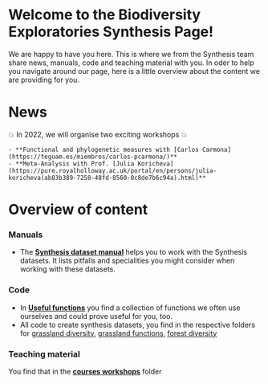 # Welcome to the Biodiversity Exploratories Synthesis Page!
We are happy to have you here. This is where we from the Synthesis team share news, manuals, code and teaching material with you. In oder to help you navigate around our page, here is a little overview about the content we are providing for you. 

# News
:boom: In 2022, we will organise two exciting workshops :boom:

    - **Functional and phylogenetic measures with [Carlos Carmona](https://teguam.es/miembros/carlos-pcarmona/)**
    - **Meta-Analysis with Prof. [Julia Koricheva](https://pure.royalholloway.ac.uk/portal/en/persons/julia-koricheva(ab83b389-7258-48fd-8560-0c8de7b6c94a).html)**


# Overview of content
### Manuals
- The [**Synthesis dataset manual**](https://github.com/biodiversity-exploratories-synthesis/Synthesis_dataset_manual) helps you to work with the Synthesis datasets. It lists pitfalls and specialities you might consider when working with these datasets.

### Code
- In [**Useful functions**](https://github.com/biodiversity-exploratories-synthesis/Synthesis_useful_functions) you find a collection of functions we often use ourselves and could prove useful for you, too.
- All code to create synthesis datasets, you find in the respective folders for [grassland diversity](https://github.com/biodiversity-exploratories-synthesis/Synthesis_dataset_diversity_grassland), [grassland functions](https://github.com/biodiversity-exploratories-synthesis/Synthesis_dataset_functions_grassland), [forest diversity](https://github.com/biodiversity-exploratories-synthesis/Synthesis_dataset_diversity_forest)

### Teaching material
You find that in the [**courses workshops**](https://github.com/biodiversity-exploratories-synthesis/Synthesis_courses_workshops) folder

